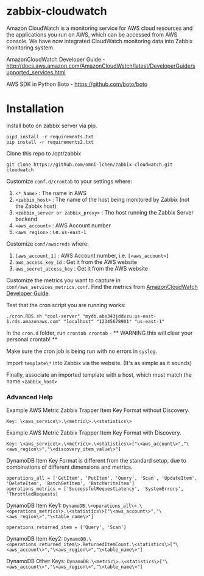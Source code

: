 # zabbix-cloudwatch
Amazon CloudWatch is a monitoring service for AWS cloud resources and the applications you run on AWS, which can be accessed from AWS console. We have now integrated CloudWatch monitoring data into Zabbix monitoring system.

AmazonCloudWatch Developer Guide - http://docs.aws.amazon.com/AmazonCloudWatch/latest/DeveloperGuide/supported_services.html

AWS SDK in Python Boto - https://github.com/boto/boto

# Installation
Install boto on zabbix server via pip.
```
pip3 install -r requirements.txt 
pip install -r requirements2.txt 
```
   
Clone this repo to /opt/zabbix
```
git clone https://github.com/omni-lchen/zabbix-cloudwatch.git cloudwatch
```

Customize `conf.d/crontab` to your settings where:

1. `<*_Name>` : The name in AWS
2. `<zabbix_host>` : The name of the host being monitored by Zabbix (not the Zabbix host)
3. `<zabbix_server or zabbix_proxy>` : Tho host running the Zabbix Server backend
4. `<aws_account>` : AWS Account number
5. `<aws_region>` : i.e. `us-east-1`

Customize `conf/awscreds` where:
  
1. `[aws_account_1]` : AWS Account number, i.e. `[<aws_account>]`
2. `aws_access_key_id` : Get it from the AWS website
3. `aws_secret_access_key` : Get it from the AWS website

Customize the metrics you want to capture in `conf/aws_services_metrics.conf`. Find the metrics from [AmazonCloudWatch Developer Guide](http://docs.aws.amazon.com/AmazonCloudWatch/latest/DeveloperGuide/supported_services.html).
  
Test that the cron script you are running works:
```
./cron.RDS.sh "cool-server" "mydb.abs343jddvzu.us-east-1.rds.amazonaws.com" "localhost" "12345678901" "us-east-1"
```

In the `cron.d` folder, run `crontab crontab` - ** WARNING this will clear your personal crontab! **
  
Make sure the cron job is being run with no errors in `syslog`.
  
Import `template\*` into Zabbix via the website. (It's as simple as it sounds)
  
Finally, associate an imported template with a host, which must match the name `<zabbix_host>`

### Advanced Help
Example AWS Metric Zabbix Trapper Item Key Format without Discovery.
```  
Key: \<aws_service\>.\<metric\>.\<statistics\>
```
  
Example AWS Metric Zabbix Trapper Item Key Format with Discovery.
```  
Key: \<aws_service\>.\<metric\>.\<statistics\>["\<aws_account\>","\<aws_region\>","\<discovery_item_value\>"]
```

DynamoDB Item Key Format is different from the standard setup, due to combinations of different dimensions and metrics.
```  
operations_all = ['GetItem', 'PutItem', 'Query', 'Scan', 'UpdateItem', 'DeleteItem', 'BatchGetItem', 'BatchWriteItem']
operations_metrics = ['SuccessfulRequestLatency', 'SystemErrors', 'ThrottledRequests]
```

DynamoDB Item Key1: `DynamoDB.\<operations_all\>.\<operations_metrics\>.\<statistics\>["\<aws_account\>","\<aws_region\>","\<table_name\>"]`
```
operations_returned_item = ['Query', 'Scan']
```  

DynamoDB Item Key2: `DynamoDB.\<operations_returned_item\>.ReturnedItemCount.\<statistics\>["\<aws_account\>","\<aws_region\>","\<table_name\>"]`

DynamoDB Other Keys: `DynamoDB.\<metric\>.\<statistics\>["\<aws_account\>","\<aws_region\>","\<table_name\>"]`
